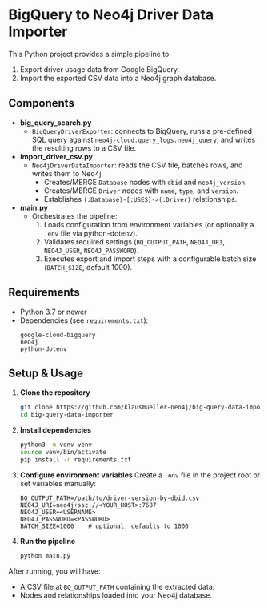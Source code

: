# BigQuery to Neo4j Driver Data Importer

This Python project provides a simple pipeline to:
1. Export driver usage data from Google BigQuery.
2. Import the exported CSV data into a Neo4j graph database.

## Components
- **big_query_search.py**
  - `BigQueryDriverExporter`: connects to BigQuery, runs a pre-defined SQL query against
    `neo4j-cloud.query_logs.neo4j_query`, and writes the resulting rows to a CSV file.
- **import_driver_csv.py**
  - `Neo4jDriverDataImporter`: reads the CSV file, batches rows, and writes them to Neo4j.
    - Creates/MERGE `Database` nodes with `dbid` and `neo4j_version`.
    - Creates/MERGE `Driver` nodes with `name`, `type`, and `version`.
    - Establishes `(:Database)-[:USES]->(:Driver)` relationships.
- **main.py**
  - Orchestrates the pipeline:
    1. Loads configuration from environment variables (or optionally a `.env` file via python-dotenv).
    2. Validates required settings (`BQ_OUTPUT_PATH`, `NEO4J_URI`, `NEO4J_USER`, `NEO4J_PASSWORD`).
    3. Executes export and import steps with a configurable batch size (`BATCH_SIZE`, default 1000).

## Requirements
- Python 3.7 or newer
- Dependencies (see `requirements.txt`):
  ```
  google-cloud-bigquery
  neo4j
  python-dotenv
  ```

## Setup & Usage
1. **Clone the repository**
   ```bash
   git clone https://github.com/klausmueller-neo4j/big-query-data-importer.git
   cd big-query-data-importer
   ```
2. **Install dependencies**
   ```bash
   python3 -m venv venv
   source venv/bin/activate
   pip install -r requirements.txt
   ```
3. **Configure environment variables**
   Create a `.env` file in the project root or set variables manually:
   ```env
   BQ_OUTPUT_PATH=/path/to/driver-version-by-dbid.csv
   NEO4J_URI=neo4j+ssc://<YOUR_HOST>:7687
   NEO4J_USER=<USERNAME>
   NEO4J_PASSWORD=<PASSWORD>
   BATCH_SIZE=1000    # optional, defaults to 1000
   ```
4. **Run the pipeline**
   ```bash
   python main.py
   ```

After running, you will have:
- A CSV file at `BQ_OUTPUT_PATH` containing the extracted data.
- Nodes and relationships loaded into your Neo4j database.